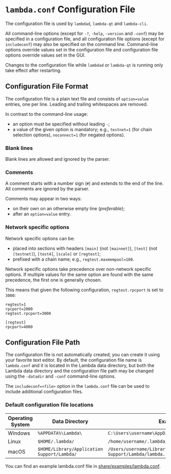 # `lambda.conf` Configuration File

The configuration file is used by `lambdad`, `lambda-qt` and `lambda-cli`.

All command-line options (except for `-?`, `-help`, `-version` and `-conf`) may be specified in a configuration file, and all configuration file options (except for `includeconf`) may also be specified on the command line. Command-line options override values set in the configuration file and configuration file options override values set in the GUI.

Changes to the configuration file while `lambdad` or `lambda-qt` is running only take effect after restarting.

## Configuration File Format

The configuration file is a plain text file and consists of `option=value` entries, one per line. Leading and trailing whitespaces are removed.

In contrast to the command-line usage:
- an option must be specified without leading `-`;
- a value of the given option is mandatory; e.g., `testnet=1` (for chain selection options), `noconnect=1` (for negated options).

### Blank lines

Blank lines are allowed and ignored by the parser.

### Comments

A comment starts with a number sign (`#`) and extends to the end of the line. All comments are ignored by the parser.

Comments may appear in two ways:
- on their own on an otherwise empty line (_preferable_);
- after an `option=value` entry.

### Network specific options

Network specific options can be:
- placed into sections with headers `[main]` (not `[mainnet]`), `[test]` (not `[testnet]`), `[test4]`, `[scale]` or `[regtest]`;
- prefixed with a chain name; e.g., `regtest.maxmempool=100`.

Network specific options take precedence over non-network specific options.
If multiple values for the same option are found with the same precedence, the
first one is generally chosen.

This means that given the following configuration, `regtest.rpcport` is set to `3000`:

```
regtest=1
rpcport=2000
regtest.rpcport=3000

[regtest]
rpcport=4000
```

## Configuration File Path

The configuration file is not automatically created; you can create it using your favorite text editor. By default, the configuration file name is `lambda.conf` and it is located in the Lambda data directory, but both the Lambda data directory and the configuration file path may be changed using the `-datadir` and `-conf` command-line options.

The `includeconf=<file>` option in the `lambda.conf` file can be used to include additional configuration files.

### Default configuration file locations

Operating System | Data Directory | Example Path
-- | -- | --
Windows | `%APPDATA%\Lambda\` | `C:\Users\username\AppData\Roaming\Lambda\lambda.conf`
Linux | `$HOME/.lambda/` | `/home/username/.lambda/lambda.conf`
macOS | `$HOME/Library/Application Support/Lambda/` | `/Users/username/Library/Application Support/Lambda/lambda.conf`

You can find an example lambda.conf file in [share/examples/lambda.conf](../share/examples/lambda.conf).
